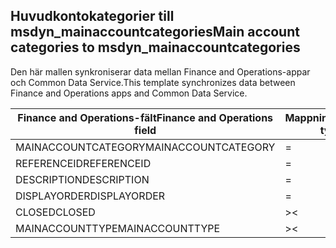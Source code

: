 ## <a name="main-account-categories-to-msdyn_mainaccountcategories"></a><span data-ttu-id="e880f-101">Huvudkontokategorier till msdyn_mainaccountcategories</span><span class="sxs-lookup"><span data-stu-id="e880f-101">Main account categories to msdyn_mainaccountcategories</span></span>

<span data-ttu-id="e880f-102">Den här mallen synkroniserar data mellan Finance and Operations-appar och Common Data Service.</span><span class="sxs-lookup"><span data-stu-id="e880f-102">This template synchronizes data between Finance and Operations apps and Common Data Service.</span></span>

<span data-ttu-id="e880f-103">Finance and Operations-fält</span><span class="sxs-lookup"><span data-stu-id="e880f-103">Finance and Operations field</span></span> | <span data-ttu-id="e880f-104">Mappningstyp</span><span class="sxs-lookup"><span data-stu-id="e880f-104">Map type</span></span> | <span data-ttu-id="e880f-105">Övriga Dynamics 365-fält</span><span class="sxs-lookup"><span data-stu-id="e880f-105">Other Dynamics 365 field</span></span> | <span data-ttu-id="e880f-106">Standardvärde</span><span class="sxs-lookup"><span data-stu-id="e880f-106">Default value</span></span>
---|---|---|---
<span data-ttu-id="e880f-107">MAINACCOUNTCATEGORY</span><span class="sxs-lookup"><span data-stu-id="e880f-107">MAINACCOUNTCATEGORY</span></span> | = | <span data-ttu-id="e880f-108">msdyn_mainaccountcategory</span><span class="sxs-lookup"><span data-stu-id="e880f-108">msdyn_mainaccountcategory</span></span> | 
<span data-ttu-id="e880f-109">REFERENCEID</span><span class="sxs-lookup"><span data-stu-id="e880f-109">REFERENCEID</span></span> | = | <span data-ttu-id="e880f-110">msdyn_referenceid</span><span class="sxs-lookup"><span data-stu-id="e880f-110">msdyn_referenceid</span></span> | 
<span data-ttu-id="e880f-111">DESCRIPTION</span><span class="sxs-lookup"><span data-stu-id="e880f-111">DESCRIPTION</span></span> | = | <span data-ttu-id="e880f-112">msdyn_description</span><span class="sxs-lookup"><span data-stu-id="e880f-112">msdyn_description</span></span> | 
<span data-ttu-id="e880f-113">DISPLAYORDER</span><span class="sxs-lookup"><span data-stu-id="e880f-113">DISPLAYORDER</span></span> | = | <span data-ttu-id="e880f-114">msdyn_displayorder</span><span class="sxs-lookup"><span data-stu-id="e880f-114">msdyn_displayorder</span></span> | 
<span data-ttu-id="e880f-115">CLOSED</span><span class="sxs-lookup"><span data-stu-id="e880f-115">CLOSED</span></span> | >< | <span data-ttu-id="e880f-116">msdyn_closed</span><span class="sxs-lookup"><span data-stu-id="e880f-116">msdyn_closed</span></span> | 
<span data-ttu-id="e880f-117">MAINACCOUNTTYPE</span><span class="sxs-lookup"><span data-stu-id="e880f-117">MAINACCOUNTTYPE</span></span> | >< | <span data-ttu-id="e880f-118">msdyn_mainaccounttypevalue</span><span class="sxs-lookup"><span data-stu-id="e880f-118">msdyn_mainaccounttypevalue</span></span> | 
